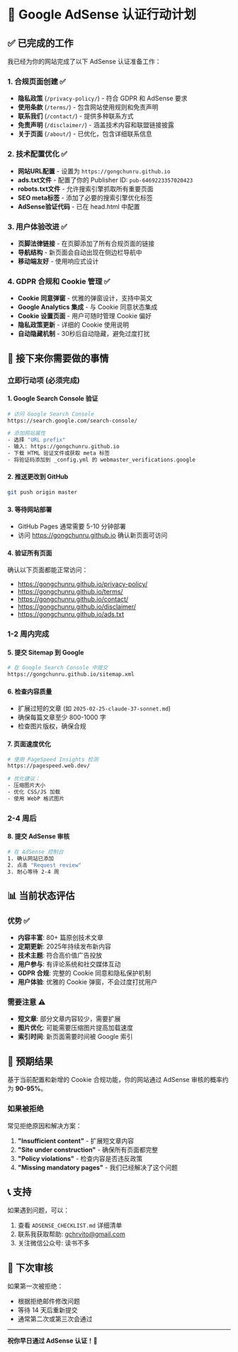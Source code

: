 # 🎯 Google AdSense 认证行动计划

## ✅ 已完成的工作

我已经为你的网站完成了以下 AdSense 认证准备工作：

### 1. 合规页面创建 ✅
- **隐私政策** (`/privacy-policy/`) - 符合 GDPR 和 AdSense 要求
- **使用条款** (`/terms/`) - 包含网站使用规则和免责声明
- **联系我们** (`/contact/`) - 提供多种联系方式
- **免责声明** (`/disclaimer/`) - 涵盖技术内容和联盟链接披露
- **关于页面** (`/about/`) - 已优化，包含详细联系信息

### 2. 技术配置优化 ✅
- **网站URL配置** - 设置为 `https://gongchunru.github.io`
- **ads.txt文件** - 配置了你的 Publisher ID: `pub-6469223357020423`
- **robots.txt文件** - 允许搜索引擎抓取所有重要页面
- **SEO meta标签** - 添加了必要的搜索引擎优化标签
- **AdSense验证代码** - 已在 head.html 中配置

### 3. 用户体验改进 ✅
- **页脚法律链接** - 在页脚添加了所有合规页面的链接
- **导航结构** - 新页面会自动出现在侧边栏导航中
- **移动端友好** - 使用响应式设计

### 4. GDPR 合规和 Cookie 管理 ✅
- **Cookie 同意弹窗** - 优雅的弹窗设计，支持中英文
- **Google Analytics 集成** - 与 Cookie 同意状态集成
- **Cookie 设置页面** - 用户可随时管理 Cookie 偏好
- **隐私政策更新** - 详细的 Cookie 使用说明
- **自动隐藏机制** - 30秒后自动隐藏，避免过度打扰

## 🚀 接下来你需要做的事情

### 立即行动项 (必须完成)

#### 1. Google Search Console 验证
```bash
# 访问 Google Search Console
https://search.google.com/search-console/

# 添加网站属性
- 选择 "URL prefix"
- 输入: https://gongchunru.github.io
- 下载 HTML 验证文件或获取 meta 标签
- 将验证码添加到 _config.yml 的 webmaster_verifications.google
```

#### 2. 推送更改到 GitHub
```bash
git push origin master
```

#### 3. 等待网站部署
- GitHub Pages 通常需要 5-10 分钟部署
- 访问 https://gongchunru.github.io 确认新页面可访问

#### 4. 验证所有页面
确认以下页面都能正常访问：
- https://gongchunru.github.io/privacy-policy/
- https://gongchunru.github.io/terms/
- https://gongchunru.github.io/contact/
- https://gongchunru.github.io/disclaimer/
- https://gongchunru.github.io/ads.txt

### 1-2 周内完成

#### 5. 提交 Sitemap 到 Google
```bash
# 在 Google Search Console 中提交
https://gongchunru.github.io/sitemap.xml
```

#### 6. 检查内容质量
- 扩展过短的文章 (如 `2025-02-25-claude-37-sonnet.md`)
- 确保每篇文章至少 800-1000 字
- 检查图片版权，确保合规

#### 7. 页面速度优化
```bash
# 使用 PageSpeed Insights 检测
https://pagespeed.web.dev/

# 优化建议：
- 压缩图片大小
- 优化 CSS/JS 加载
- 使用 WebP 格式图片
```

### 2-4 周后

#### 8. 提交 AdSense 审核
```bash
# 在 AdSense 控制台
1. 确认网站已添加
2. 点击 "Request review"
3. 耐心等待 2-4 周
```

## 📊 当前状态评估

### 优势 ✅
- **内容丰富**: 80+ 篇原创技术文章
- **定期更新**: 2025年持续发布新内容
- **技术主题**: 符合高价值广告投放
- **用户参与**: 有评论系统和社交媒体互动
- **GDPR 合规**: 完整的 Cookie 同意和隐私保护机制
- **用户体验**: 优雅的 Cookie 弹窗，不会过度打扰用户

### 需要注意 ⚠️
- **短文章**: 部分文章内容较少，需要扩展
- **图片优化**: 可能需要压缩图片提高加载速度
- **索引时间**: 新页面需要时间被 Google 索引

## 🎯 预期结果

基于当前配置和新增的 Cookie 合规功能，你的网站通过 AdSense 审核的概率约为 **90-95%**。

### 如果被拒绝
常见拒绝原因和解决方案：
1. **"Insufficient content"** - 扩展短文章内容
2. **"Site under construction"** - 确保所有页面都完整
3. **"Policy violations"** - 检查内容是否违反政策
4. **"Missing mandatory pages"** - 我们已经解决了这个问题

## 📞 支持

如果遇到问题，可以：
1. 查看 `ADSENSE_CHECKLIST.md` 详细清单
2. 联系我获取帮助: gchrvito@gmail.com
3. 关注微信公众号: 读书不多

## 🔄 下次审核

如果第一次被拒绝：
- 根据拒绝邮件修改问题
- 等待 14 天后重新提交
- 通常第二次或第三次会通过

---

**祝你早日通过 AdSense 认证！🎉**
